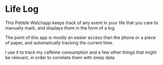 # Life Log

This Pebble Watchapp keeps track of any event in your life that you care
to manually mark, and displays them in the form of a log.

The point of this app is mostly an easier access than the phone or a piece
of paper, and automatically tracking the current time.

I use it to track my caffeine consumption and a few other things that might
be relevant, in order to correlate them with sleep data.
